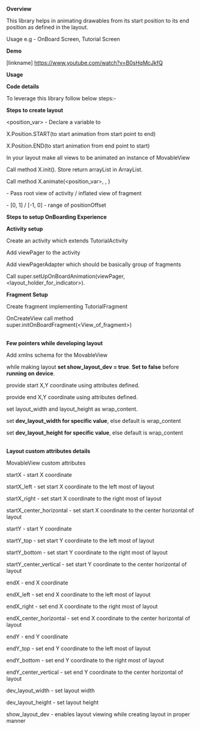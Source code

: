 <b>Overview</b>

This library helps in animating drawables from its start position to its end position as defined in the layout.

Usage e.g - OnBoard Screen, Tutorial Screen

<b>Demo</b>

[linkname] https://www.youtube.com/watch?v=B0sHqMcJkfQ


<b>Usage</b>


<b>Code details</b>

To leverage this library follow below steps:-

<b>Steps to create layout</b>

<position_var> - Declare a variable to 

X.Position.START(to start animation from start point to end)

X.Position.END(to start animation from end point to start)

In your layout make all views to be animated an instance of MovableView

Call method X.init(<view of fragment or activity>). Store return arrayList in ArrayList<View>. 

Call method X.animate(<position_var>, <movable>, <positionOffset>)



<View of fragment or activity> - Pass root view of activity / inflated view of fragment

<positionOffset> - [0, 1] / [-1, 0] - range of positionOffset











<b>Steps to setup OnBoarding Experience</b>

<b>Activity setup</b>

Create an activity which extends TutorialActivity

Add viewPager to the activity

Add viewPagerAdapter which should be basically group of fragments

Call super.setUpOnBoardAnimation(viewPager, <layout_holder_for_indicator>).

<b>Fragment Setup</b>

Create fragment implementing TutorialFragment

OnCreateView call method super.initOnBoardFragment(<View_of_fragment>)
<br/><br/>

<b>Few pointers while developing layout</b>

Add xmlns schema for the MovableView

while making layout <b>set show_layout_dev = true</b>. <b>Set to false</b> before <b>running on device</b>.

provide start X,Y coordinate using attributes defined.

provide end X,Y coordinate using attributes defined.

set layout_width and layout_height as wrap_content.

set <b>dev_layout_width for specific value</b>, else default is wrap_content

set <b>dev_layout_height for specific value</b>, else default is wrap_content
<br/><br/>


<b>Layout custom attributes details</b>

MovableView custom attributes

startX - start X coordinate

startX_left - set start X coordinate to the left most of layout

startX_right - set start X coordinate to the right most of layout

startX_center_horizontal - set start X coordinate to the center horizontal of layout

startY - start Y coordinate

startY_top - set start Y coordinate to the left most of layout

startY_bottom - set start Y coordinate to the right most of layout

startY_center_vertical - set start Y coordinate to the center horizontal of layout

endX - end X coordinate

endX_left - set end X coordinate to the left most of layout

endX_right - set end X coordinate to the right most of layout

endX_center_horizontal - set end X coordinate to the center horizontal of layout

endY - end Y coordinate

endY_top - set end Y coordinate to the left most of layout

endY_bottom - set end Y coordinate to the right most of layout

endY_center_vertical - set end Y coordinate to the center horizontal of layout

dev_layout_width - set layout width

dev_layout_height - set layout height

show_layout_dev - enables layout viewing while creating layout in proper manner

